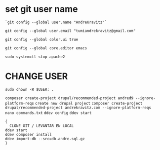 

# set git user name

	`git config --global user.name "AndreKravitz"`


  `git config --global user.email "tumiandrekravitz@gmail.com" `

  `git config --global color.ui true`

  `git config --global core.editor emacs `
 
`sudo systemctl stop apache2 `

# CHANGE USER
`sudo chown -R $USER: . `




`composer create-project drupal/recommended-project andred9 --ignore-platform-reqs`
`create new drupal project`
`composer create-project drupal/recommended-project andrekravitz.com --ignore-platform-reqs`
`nano commands.txt`
`ddev config`
`ddev start`

```
{
  CLONE GIT / LEVANTAR EN LOCAL
ddev start
ddev composer install
ddev import-db --src=db.andre.sql.gz
}
```
